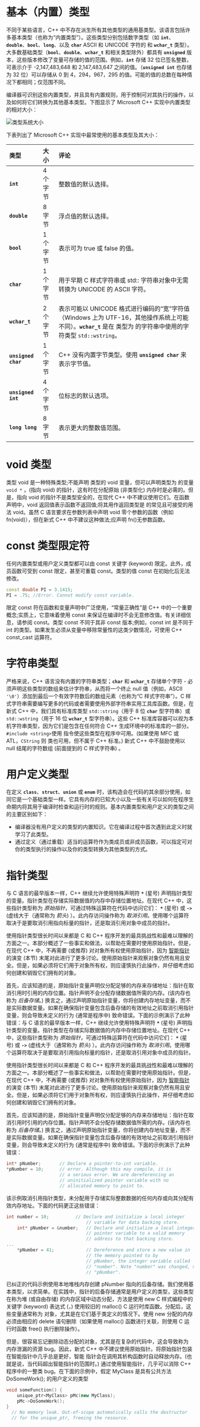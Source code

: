 # 基本（内置）类型

不同于某些语言，C++ 中不存在派生所有其他类型的通用基类型。该语言包括许多基本类型（也称为“内置类型”）。这些类型分别包括数字类型（如 **`int`**、**`double`**、**`bool`**、**`long`**、以及 **`char`** ASCII 和 UNICODE 字符的 和 **`wchar_t`** 类型）。大多数基础类型（**`bool`**、**`double`**、**`wchar_t`** 和相关类型除外）都具有 **`unsigned`** 版本，这些版本修改了变量可存储的值的范围。例如，**`int`** 存储 32 位已签名整数，可表示介于 -2,147,483,648 和 2,147,483,647 之间的值。（**`unsigned int`** 也存储为 32 位）可以存储从 0 到 4，294，967，295 的值。可能的值的总数在每种情况下都相同；仅范围不同。

编译器可识别这些内置类型，并且具有内置规则，用于控制可对其执行的操作，以及如何将它们转换为其他基本类型。下图显示了 Microsoft C++ 实现中内置类型的相对大小：

![类型系统大小](https://learn.microsoft.com/zh-cn/cpp/cpp/media/built-intypesizes.png?view=msvc-170)

下表列出了 Microsoft C++ 实现中最常使用的基本类型及其大小：

| 类型                | 大小     | 评论                                                                                                                                                            |
| :------------------ | :------- | :-------------------------------------------------------------------------------------------------------------------------------------------------------------- |
| **`int`**           | 4 个字节 | 整数值的默认选择。                                                                                                                                              |
| **`double`**        | 8 字节   | 浮点值的默认选择。                                                                                                                                              |
| **`bool`**          | 1 个字节 | 表示可为 true 或 false 的值。                                                                                                                                   |
| **`char`**          | 1 个字节 | 用于早期 C 样式字符串或 std:: 字符串对象中无需转换为 UNICODE 的 ASCII 字符。                                                                                    |
| **`wchar_t`**       | 2 个字节 | 表示可能以 UNICODE 格式进行编码的“宽”字符值（Windows 上为 UTF-16，其他操作系统上可能不同）。**`wchar_t`** 是在 类型为 的字符串中使用的字符类型 `std::wstring`。 |
| **`unsigned char`** | 1 个字节 | C++ 没有内置字节类型。使用 **`unsigned char`** 来表示字节值。                                                                                                   |
| **`unsigned int`**  | 4 个字节 | 位标志的默认选项。                                                                                                                                              |
| **`long long`**     | 8 字节   | 表示更大的整数值范围。                                                                                                                                          |

# void 类型

类型 void 是一种特殊类型;不能声明 类型的 void 变量，但可以声明类型为 的变量 `void *` ，(指向 void) 的指针，这有时在分配原始 (非类型化) 内存时是必需的。但是，指向 void 的指针不是类型安全的，在现代 C++ 中不建议使用它们。在函数声明中，void 返回值表示函数不返回值;将其用作返回类型是 的常见且可接受的用法 void。虽然 C 语言要求在参数列表中声明 void 零个参数的函数（例如 fn(void)），但在新式 C++ 中不建议这种做法;应声明 fn()无参数函数。

# const 类型限定符

任何内置类型或用户定义类型都可以由 const 关键字 (keyword) 限定。此外，成员函数可受到 const 限定，甚至可重载 const。类型的值 const 在初始化后无法修改。

```c++
const double PI = 3.1415;
PI = .75; //Error. Cannot modify const variable.
```

限定 const 符在函数和变量声明中广泛使用，“常量正确性”是 C++ 中的一个重要概念;实质上，它意味着使用 const 来保证在编译时不会无意修改值。有关详细信息，请参阅 const。类型 const 不同于其非 const 版本;例如，const int 是不同于 int 的类型。如果发生必须从变量中移除常量性的这类少数情况，可使用 C++ const_cast 运算符。

# 字符串类型

严格来说，C++ 语言没有内置的字符串类型；**`char`** 和 **`wchar_t`** 存储单个字符 - 必须声明这些类型的数组来估计字符串，从而将一个终止 null 值（例如，ASCII `'\0'`）添加到最后一个有效字符数后的数组元素（也称为“C 样式字符串”）。C 样式字符串需要编写更多的代码或者需要使用外部字符串实用工具库函数。但是，在新式 C++ 中，我们具有标准库类型 `std::string`（用于 8 位 **`char`** 型字符串）或 `std::wstring`（用于 16 位 **`wchar_t`** 型字符串）。这些 C++ 标准库容器可以视为本机字符串类型，因为它们是包含在任何符合 C++ 生成环境中的标准库的一部分。`#include <string>`使用 指令使这些类型在程序中可用。(如果使用 MFC 或 ATL，`CString` 则 类也可用，但不属于 C++ 标准。) 新式 C++ 中不鼓励使用以 null 结尾的字符数组 (前面提到的 C 样式字符串) 。

# 用户定义类型

在定义 **`class`**、**`struct`**、**`union`** 或 **`enum`** 时，该构造会在代码的其余部分使用，如同它是一个基础类型一样。它具有内存的已知大小以及一些有关可以如何在程序生命期内将其用于编译时检查和运行时的规则。基本内置类型和用户定义的类型之间的主要区别如下：

- 编译器没有用户定义的类型的内置知识。它在编译过程中首次遇到此定义时就学习了此类型。
- 通过定义（通过重载）适当的运算符作为类成员或非成员函数，可以指定可对你的类型执行的操作以及你的类型转换为其他类型的方式。

# 指针类型

与 C 语言的最早版本一样，C++ 继续允许使用特殊声明符 **`*`** (星号) 声明指针类型的变量。指针类型在存储实际数据值的内存中存储位置地址。在现代 C++ 中，这些指针类型称为 _原始指针_，可通过特殊运算符在代码中访问它们： **`*`** (星号) 或 **`->`** (虚线大于（通常称为 _箭头_) ）。此内存访问操作称为 _取消引用_。使用哪个运算符取决于是要取消引用指向标量的指针，还是取消引用对象中成员的指针。

使用指针类型很长时间以来都是 C 和 C++ 程序开发的最具挑战性和最难以理解的方面之一。本部分概述了一些事实和做法，以帮助在需要时使用原始指针。但是，在现代 C++ 中，不再需要 (或推荐) 对对象所有权使用原始指针，因为 [智能指针](https://learn.microsoft.com/zh-cn/cpp/cpp/smart-pointers-modern-cpp?view=msvc-170) 的演变 (本节) 末尾对此进行了更多讨论。使用原始指针来观察对象仍然有用且安全。但是，如果必须将它们用于对象所有权，则应谨慎执行此操作，并仔细考虑如何创建和销毁它们拥有的对象。

首先，应该知道的是，原始指针变量声明仅分配足够的内存来存储地址：指针在取消引用时引用的内存位置。指针声明不会分配存储数据值所需的内存。(该内存也称为 _后备存储_。) 换言之，通过声明原始指针变量，你将创建内存地址变量，而不是实际数据变量。如果在确保指针变量包含后备存储的有效地址之前取消引用指针变量，则会导致未定义的行为 (通常是程序中) 致命错误。下面的示例演示了此种错误：与 C 语言的最早版本一样，C++ 继续允许使用特殊声明符 **`*`** (星号) 声明指针类型的变量。指针类型在存储实际数据值的内存中存储位置地址。在现代 C++ 中，这些指针类型称为 _原始指针_，可通过特殊运算符在代码中访问它们： **`*`** (星号) 或 **`->`** (虚线大于（通常称为 _箭头_) ）。此内存访问操作称为 _取消引用_。使用哪个运算符取决于是要取消引用指向标量的指针，还是取消引用对象中成员的指针。

使用指针类型很长时间以来都是 C 和 C++ 程序开发的最具挑战性和最难以理解的方面之一。本部分概述了一些事实和做法，以帮助在需要时使用原始指针。但是，在现代 C++ 中，不再需要 (或推荐) 对对象所有权使用原始指针，因为 [智能指针](https://learn.microsoft.com/zh-cn/cpp/cpp/smart-pointers-modern-cpp?view=msvc-170) 的演变 (本节) 末尾对此进行了更多讨论。使用原始指针来观察对象仍然有用且安全。但是，如果必须将它们用于对象所有权，则应谨慎执行此操作，并仔细考虑如何创建和销毁它们拥有的对象。

首先，应该知道的是，原始指针变量声明仅分配足够的内存来存储地址：指针在取消引用时引用的内存位置。指针声明不会分配存储数据值所需的内存。(该内存也称为 _后备存储_。) 换言之，通过声明原始指针变量，你将创建内存地址变量，而不是实际数据变量。如果在确保指针变量包含后备存储的有效地址之前取消引用指针变量，则会导致未定义的行为 (通常是程序中) 致命错误。下面的示例演示了此种错误：

```cpp
int* pNumber;       // Declare a pointer-to-int variable.
*pNumber = 10;      // error. Although this may compile, it is
                    // a serious error. We are dereferencing an
                    // uninitialized pointer variable with no
                    // allocated memory to point to.
```

该示例取消引用指针类型，未分配用于存储实际整数数据的任何内存或向其分配有效内存地址。下面的代码更正这些错误：

```cpp
int number = 10;          // Declare and initialize a local integer
                              // variable for data backing store.
    int* pNumber = &number;   // Declare and initialize a local integer
                              // pointer variable to a valid memory
                              // address to that backing store.
...
    *pNumber = 41;            // Dereference and store a new value in
                              // the memory pointed to by
                              // pNumber, the integer variable called
                              // "number". Note "number" was changed, not
                              // "pNumber".
```

已纠正的代码示例使用本地堆栈内存创建 pNumber 指向的后备存储。我们使用基本类型，以求简单。在实践中，指针的后备存储通常是用户定义的类型，这些类型在称为堆 (或自由存储) 的内存区域中动态分配，方法是使用 new C 样式编程中的关键字 (keyword) 表达式 (，) 使用较旧的 malloc() C 运行时库函数。分配后，这些变量通常称为 对象，尤其是在它们基于类定义的情况下。使用 new 分配的内存必须由相应的 delete 语句删除（如果使用 malloc() 函数进行关联，则使用 C 运行时函数 free() 执行删除操作）。

但是，很容易忘记删除动态分配的对象，尤其是在复杂的代码中，这会导致称为 内存泄漏的资源 bug。因此，新式 C++ 中不建议使用原始指针。将原始指针包装在智能指针中几乎总是更好，智能 指针会在调用其析构函数时自动释放内存。(也就是说，当代码超出智能指针的范围时。) 通过使用智能指针，几乎可以消除 C++ 程序中的一整类 bug。在下面的示例中，假定 MyClass 是具有公共方法 DoSomeWork(); 的用户定义的类型

```cpp
void someFunction() {
    unique_ptr<MyClass> pMc(new MyClass);
    pMc->DoSomeWork();
}
  // No memory leak. Out-of-scope automatically calls the destructor
  // for the unique_ptr, freeing the resource.
```
